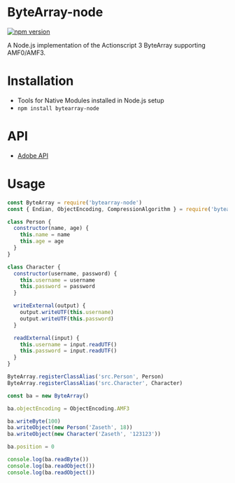# ByteArray-node

[![npm version](https://img.shields.io/npm/v/bytearray-node?style=flat-square)](https://www.npmjs.com/package/bytearray-node)

A Node.js implementation of the Actionscript 3 ByteArray supporting AMF0/AMF3.

# Installation

- Tools for Native Modules installed in Node.js setup
- `npm install bytearray-node`

# API

* [Adobe API](https://help.adobe.com/en_US/FlashPlatform/reference/actionscript/3/flash/utils/ByteArray.html)

# Usage

```js
const ByteArray = require('bytearray-node')
const { Endian, ObjectEncoding, CompressionAlgorithm } = require('bytearray-node/enums/')

class Person {
  constructor(name, age) {
    this.name = name
    this.age = age
  }
}

class Character {
  constructor(username, password) {
    this.username = username
    this.password = password
  }

  writeExternal(output) {
    output.writeUTF(this.username)
    output.writeUTF(this.password)
  }

  readExternal(input) {
    this.username = input.readUTF()
    this.password = input.readUTF()
  }
}

ByteArray.registerClassAlias('src.Person', Person)
ByteArray.registerClassAlias('src.Character', Character)

const ba = new ByteArray()

ba.objectEncoding = ObjectEncoding.AMF3

ba.writeByte(100)
ba.writeObject(new Person('Zaseth', 18))
ba.writeObject(new Character('Zaseth', '123123'))

ba.position = 0

console.log(ba.readByte())
console.log(ba.readObject())
console.log(ba.readObject())

```
